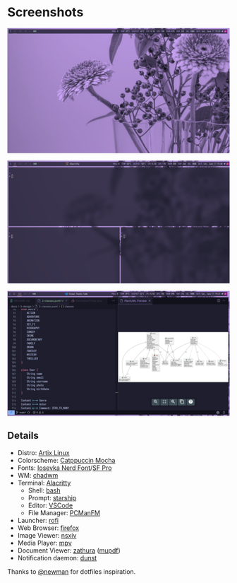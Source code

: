 # Screenshots
![alt text](https://github.com/vfred0/dotfiles/blob/main/Images/Screenshots/screenshot02.png?raw=true)

![alt text](https://github.com/vfred0/dotfiles/blob/main/Images/Screenshots/screenshot03.png?raw=true)

![alt text](https://github.com/vfred0/dotfiles/blob/main/Images/Screenshots/screenshot04.png?raw=true)
## Details
- Distro: [Artix Linux](https://artixlinux.org/)
- Colorscheme: [Catppuccin Mocha](https://github.com/catppuccin/catppuccin)
- Fonts: [Iosevka Nerd Font](https://www.nerdfonts.com/)/[SF Pro](https://developer.apple.com/fonts/)
- WM: [chadwm](https://github.com/siduck/chadwm)
- Terminal: [Alacritty](https://github.com/alacritty/alacritty)
  - Shell: [bash](https://www.gnu.org/software/bash/)
  - Prompt: [starship](https://starship.rs/)
  - Editor: [VSCode](https://code.visualstudio.com/)
  - File Manager: [PCManFM](https://wiki.archlinux.org/title/PCManFM)      
- Launcher: [rofi](https://github.com/davatorium/rofi)
- Web Browser: [firefox](https://www.brave.com/)
- Image Viewer: [nsxiv](https://github.com/nsxiv/nsxiv)
- Media Player: [mpv](https://mpv.io/)
- Document Viewer: [zathura](https://pwmt.org/projects/zathura/) ([mupdf](https://pwmt.org/projects/zathura-pdf-mupdf/))
- Notification daemon: [dunst](https://dunst-project.org/)

Thanks to [@newman](https://github.com/newmanls/dotfiles) for dotfiles inspiration.